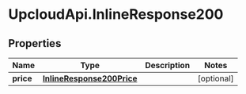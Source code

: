 # UpcloudApi.InlineResponse200

## Properties
Name | Type | Description | Notes
------------ | ------------- | ------------- | -------------
**price** | [**InlineResponse200Price**](InlineResponse200Price.md) |  | [optional] 


